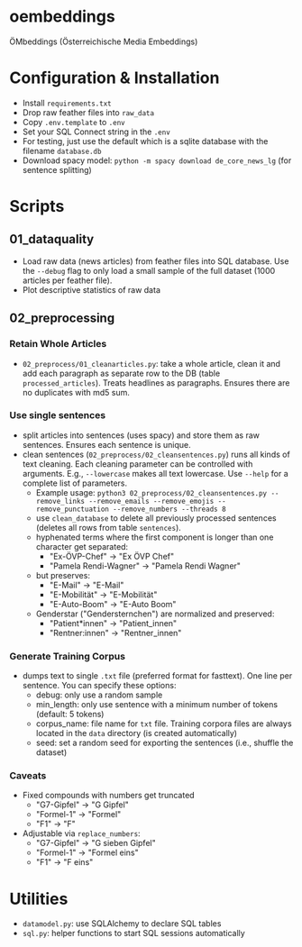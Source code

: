 # oembeddings

ÖMbeddings (Österreichische Media Embeddings)

# Configuration & Installation

- Install `requirements.txt`
- Drop raw feather files into `raw_data`
- Copy `.env.template` to `.env`
- Set your SQL Connect string in the `.env`
- For testing, just use the default which is a sqlite database with the filename `database.db`
- Download spacy model: `python -m spacy download de_core_news_lg` (for sentence splitting)


# Scripts

## 01_dataquality

- Load raw data (news articles) from feather files into SQL database. Use the `--debug` flag to only load a small sample of the full dataset (1000 articles per feather file).
- Plot descriptive statistics of raw data

## 02_preprocessing

### Retain Whole Articles

- `02_preprocess/01_cleanarticles.py`: take a whole article, clean it and add each paragraph as separate row to the DB (table `processed_articles`). Treats headlines as paragraphs. Ensures there are no duplicates with md5 sum.

### Use single sentences

- split articles into sentences (uses spacy) and store them as raw sentences. Ensures each sentence is unique.
- clean sentences (`02_preprocess/02_cleansentences.py`) runs all kinds of text cleaning. Each cleaning parameter can be controlled with arguments. E.g., `--lowercase` makes all text lowercase. Use `--help` for a complete list of parameters.
    - Example usage: `python3 02_preprocess/02_cleansentences.py --remove_links --remove_emails --remove_emojis --remove_punctuation --remove_numbers --threads 8`
    - use `clean_database` to delete all previously processed sentences (deletes all rows from table `sentences`).
    - hyphenated terms where the first component is longer than one character get separated: 
        - "Ex-ÖVP-Chef" -> "Ex ÖVP Chef"
        - "Pamela Rendi-Wagner" -> "Pamela Rendi Wagner"
    - but preserves:
        - "E-Mail" -> "E-Mail"
        - "E-Mobilität" -> "E-Mobilität"
        - "E-Auto-Boom" -> "E-Auto Boom"
     - Genderstar ("Gendersternchen") are normalized and preserved:
        - "Patient*innen" -> "Patient_innen"
        - "Rentner:innen" -> "Rentner_innen"

### Generate Training Corpus

- dumps text to single `.txt` file (preferred format for fasttext). One line per sentence. You can specify these options:
    - debug: only use a random sample
    - min_length: only use sentence with a minimum number of tokens (default: 5 tokens)
    - corpus_name: file name for `txt` file. Training corpora files are always located in the `data` directory (is created automatically)
    - seed: set a random seed for exporting the sentences (i.e., shuffle the dataset)  

### Caveats

- Fixed compounds with numbers get truncated
    - "G7-Gipfel" -> "G Gipfel"
    - "Formel-1" -> "Formel"
    - "F1" -> "F"
- Adjustable via `replace_numbers`:
    - "G7-Gipfel" -> "G sieben Gipfel"
    - "Formel-1" -> "Formel eins"
    - "F1" -> "F eins"

# Utilities

- `datamodel.py`: use SQLAlchemy to declare SQL tables
- `sql.py`: helper functions to start SQL sessions automatically
